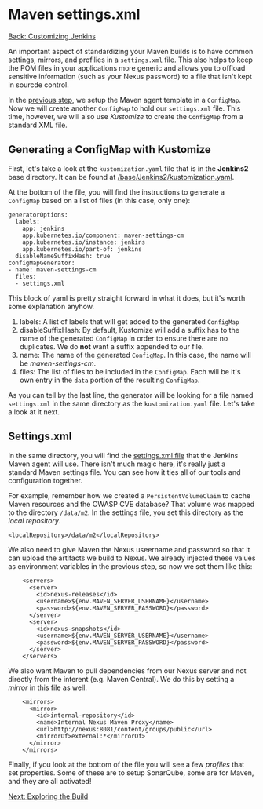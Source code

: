 # Maven settings.xml

[Back: Customizing Jenkins](03-customizing-jenkins.md)

An important aspect of standardizing your Maven builds is to have common settings, mirrors, and profilies in a `settings.xml` file.  This also helps to keep the POM files in your applications more generic and allows you to offload sensitive information (such as your Nexus password) to a file that isn't kept in sourcde control.

In the [previous step](03-customizing-jenkins.md), we setup the Maven agent template in a `ConfigMap`.  Now we will create another `ConfigMap` to hold our `settings.xml` file.  This time, however, we will also use *Kustomize* to create the `ConfigMap` from a standard XML file.

## Generating a ConfigMap with Kustomize

First, let's take a look at the `kustomization.yaml` file that is in the **Jenkins2** base directory.  It can be found at [/base/Jenkins2/kustomization.yaml](https://github.com/demo-thursday/cicd-openshift-jenkins/blob/master/base/jenkins2/kustomization.yaml).

At the bottom of the file, you will find the instructions to generate a `ConfigMap` based on a list of files (in this case, only one):

```
generatorOptions:
  labels:
    app: jenkins
    app.kubernetes.io/component: maven-settings-cm
    app.kubernetes.io/instance: jenkins
    app.kubernetes.io/part-of: jenkins
  disableNameSuffixHash: true
configMapGenerator:
- name: maven-settings-cm
  files:
  - settings.xml
```

This block of yaml is pretty straight forward in what it does, but it's worth some explanation anyhow.
1) labels: A list of labels that will get added to the generated `ConfigMap`
2) disableSuffixHash: By default, Kustomize will add a suffix has to the name of the generated `ConfigMap` in order to ensure there are no duplicates.  We do **not** want a suffix appended to our file.
3) name: The name of the generated `ConfigMap`.  In this case, the name will be *maven-settings-cm*.
4) files: The list of files to be included in the `ConfigMap`.  Each will be it's own entry in the `data` portion of the resulting `ConfigMap`.

As you can tell by the last line, the generator will be looking for a file named `settings.xml` in the same directory as the `kustomization.yaml` file.  Let's take a look at it next.

## Settings.xml

In the same directory, you will find the [settings.xml file](https://github.com/demo-thursday/cicd-openshift-jenkins/blob/master/base/jenkins2/settings.xml) that the Jenkins Maven agent will use.  There isn't much magic here, it's really just a standard Maven settings file.  You can see how it ties all of our tools and configuration together.

For example, remember how we created a `PersistentVolumeClaim` to cache Maven resources and the OWASP CVE database?  That volume was mapped to the directory `/data/m2`.  In the settings file, you set this directory as the *local repository*.

```
<localRepository>/data/m2</localRepository>
```

We also need to give Maven the Nexus useername and password so that it can upload the artifacts we build to Nexus.  We already injected these values as environment variables in the previous step, so now we set them like this:

```
    <servers>
      <server>
        <id>nexus-releases</id>
        <username>${env.MAVEN_SERVER_USERNAME}</username>
        <password>${env.MAVEN_SERVER_PASSWORD}</password>
      </server>
      <server>
        <id>nexus-snapshots</id>
        <username>${env.MAVEN_SERVER_USERNAME}</username>
        <password>${env.MAVEN_SERVER_PASSWORD}</password>
      </server>
    </servers>
```

We also want Maven to pull dependencies from our Nexus server and not directly from the interent (e.g. Maven Central).  We do this by setting a *mirror* in this file as well.

```
    <mirrors>
      <mirror>
        <id>internal-repository</id>
        <name>Internal Nexus Maven Proxy</name>
        <url>http://nexus:8081/content/groups/public</url>
        <mirrorOf>external:*</mirrorOf>
      </mirror>
    </mirrors>
```

Finally, if you look at the bottom of the file you will see a few *profiles* that set properties.  Some of these are to setup SonarQube, some are for Maven, and they are all activated!



[Next: Exploring the Build](05-exploring-build.md)
